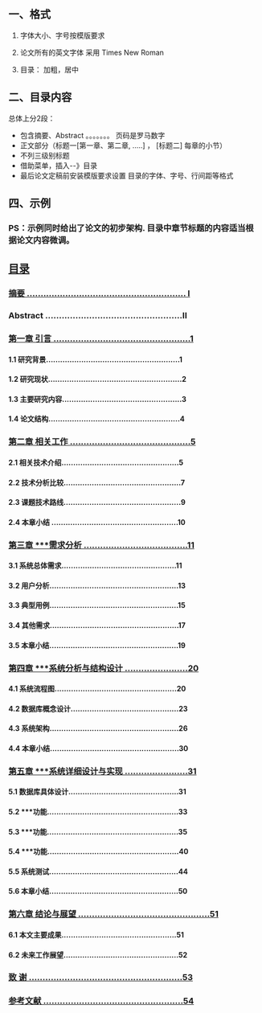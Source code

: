 ## 一、格式
1.  字体大小、字号按模版要求

2. 论文所有的英文字体 采用 Times New Roman

3. 目录： 加粗，居中

## 二、目录内容
  总体上分2段：
+  包含摘要、Abstract  。。。。。。。 页码是罗马数字
+  正文部分（标题一[第一章、第二章, .....] ， [标题二]  每章的小节）
+  不列三级别标题
+  借助菜单，插入--》目录
+  最后论文定稿前安装模版要求设置 目录的字体、字号、行间距等格式

## 四、示例  

### PS：示例同时给出了论文的初步架构. 目录中章节标题的内容适当根据论文内容微调。

## [目录](Guide_1_Index.md)

### [摘要 .......................................................... I](Guide_2_Abstract.md)
### Abstract  ..................................................II
### [第一章 引言 ..................................................1](Guide_3_Introduction.md)
#### 1.1 研究背景.........................................................1
#### 1.2 研究现状.........................................................2
#### 1.3 主要研究内容...................................................3
#### 1.4 论文结构........................................................4

### [第二章 相关工作 ............................................5](Guide_4_Relatedwork.md)
#### 2.1 相关技术介绍..................................................5
#### 2.2 技术分析比较..................................................7
#### 2.3 课题技术路线..................................................9
#### 2.4 本章小结 ......................................................10

### [第三章 ***需求分析 ......................................11](Guide_5_Requirement.md)
#### 3.1 系统总体需求.................................................11
#### 3.2 用户分析.......................................................13
#### 3.3 典型用例.......................................................15
#### 3.4 其他需求.......................................................17
#### 3.5 本章小结.......................................................19

### [第四章 ***系统分析与结构设计 .......................20](Guide_6_Systemdesign.md)
#### 4.1 系统流程图....................................................20
#### 4.2 数据库概念设计..............................................23
#### 4.3 系统架构.......................................................26
#### 4.4 本章小结.......................................................30


### [第五章 ***系统详细设计与实现 .......................31](Guide_7_Implementation.md)
#### 5.1 数据库具体设计...............................................31
#### 5.2 ***功能........................................................33
#### 5.3 ***功能........................................................35
#### 5.4 ***功能........................................................40
#### 5.5 系统测试.......................................................44
#### 5.6 本章小结.......................................................50

### [第六章 结论与展望 ................................................51](Guide_8_Conclusion.md)
#### 6.1 本文主要成果.................................................51
#### 6.2 未来工作展望.................................................52

### [致      谢 ........................................................53](Guide_9_Acknowledgement.md)
### [参考文献 ...................................................54](Guide_A_Reference.md)



